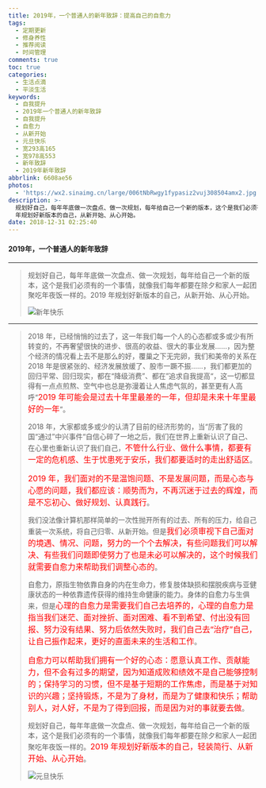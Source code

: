 ```yaml
---
title: 2019年，一个普通人的新年致辞：提高自己的自愈力
tags:
  - 定期更新
  - 修身养性
  - 推荐阅读
  - 时间管理
comments: true
toc: true
categories:
  - 生活点滴
  - 平淡生活
keywords:
  - 自我提升
  - 2019年一个普通人的新年致辞
  - 自我提升
  - 自愈力
  - 从新开始
  - 元旦快乐
  - 宽293高165
  - 宽978高553
  - 新年致辞
  - 2019年新年致辞
abbrlink: 6608ae56
photos:
  - 'https://wx2.sinaimg.cn/large/006tNbRwgy1fypasiz2vuj308504amx2.jpg'
description: >-
  规划好自己，每年年底做一次盘点、做一次规划，每年给自己一个新的版本，这个是我们必须有的一个事情，就像我们每年都要在除夕和家人一起团聚吃年夜饭一样的。2019
  年规划好新版本的自己，从新开始、从心开始。
date: 2018-12-31 02:25:40
---
```

<script type="text/javascript" src="/js/src/bai.js"></script>

#### 2019年，一个普通人的新年致辞
----
> 规划好自己，每年年底做一次盘点、做一次规划，每年给自己一个新的版本，这个是我们必须有的一个事情，就像我们每年都要在除夕和家人一起团聚吃年夜饭一样的。2019 年规划好新版本的自己，从新开始、从心开始。
>
> ![新年快乐](https://wx3.sinaimg.cn/large/006tNbRwgy1fypaqhcgb0j30r80gyq3k.jpg)

------
> 2018 年，已经悄悄的过去了，这一年我们每一个人的心态都或多或少有所转变的，不再奢望很快的进步、很高的收益、很大的事业发展……，因为整个经济的情况看上去不是那么的好，覆巢之下无完卵，我们和美帝的关系在 2018 年是很紧张的、经济发展放缓了、股市一蹶不振……，我们都更加的回归平常、回归现实，都在“降级消费”、都在”追求自我提高“，这一切都显得有一点点煎熬、空气中也总是弥漫着让人焦虑气氛的，甚至更有人高呼“<font color="red" size=3>2019 年可能会是过去十年里最差的一年，但却是未来十年里最好的一年</font>“。
>
> 2018 年，大家都或多或少的认清了目前的经济形势的，当“厉害了我的国“通过”中兴事件“自信心碎了一地之后，我们在世界上重新认识了自己、在心里也重新认识了我们自己，<font color="red" size=3>不管什么行业、做什么事情，都要有一定的危机感、生于忧患死于安乐，我们都要适时的走出舒适区</font>。
>
> <font color="red" size=3>2019 年，我们面对的不是温饱问题、不是发展问题，而是心态与心愿的问题，我们都应该：顺势而为，不再沉迷于过去的辉煌，而是不忘初心、做好规划、认真践行</font>。
>
> 我们没法像计算机那样简单的一次性抛开所有的过去、所有的压力，给自己重装一次系统，将自己归零、从新开始。但是<font color="red" size=3>我们必须审视下自己面对的境遇、情况、问题，努力的一个个去解决，有些问题我们可以解决、有些我们问题即使努力了也是未必可以解决的，这个时候我们就需要自愈力来帮助我们调整心态的</font>。
>
> 自愈力，原指生物依靠自身的内在生命力，修复肢体缺损和摆脱疾病与亚健康状态的一种依靠遗传获得的维持生命健康的能力。身体的自愈力与生俱来，但是<font color="red" size=3>心理的自愈力是需要我们自己去培养的，心理的自愈力是指当我们迷茫、面对挫折、面对困难、看不到希望、付出没有回报、努力没有结果、努力后依然失败时，我们自己去“治疗”自己，让自己振作起来，更好的直面未来的生活和工作</font>。
>
> <font color="red" size=3>自愈力可以帮助我们拥有一个好的心态：愿意认真工作、贡献能力，但不会有过多的期望，因为知道成败和绩效不是自己能够控制的；保持学习的习惯，但不是基于短期的工作焦虑，而是基于对知识的兴趣；坚持锻炼，不是为了身材，而是为了健康和快乐；帮助别人，对人好，不是为了得到回报，而是因为对的事就要去做</font>。
>
> 规划好自己，每年年底做一次盘点、做一次规划，每年给自己一个新的版本，这个是我们必须有的一个事情，就像我们每年都要在除夕和家人一起团聚吃年夜饭一样的。<font color="red" size=3>2019 年规划好新版本的自己，轻装简行、从新开始、从心开始</font>。
>
> ![元旦快乐](https://wx2.sinaimg.cn/large/006tNbRwgy1fypaquc034j30qw0e4mxp.jpg)

